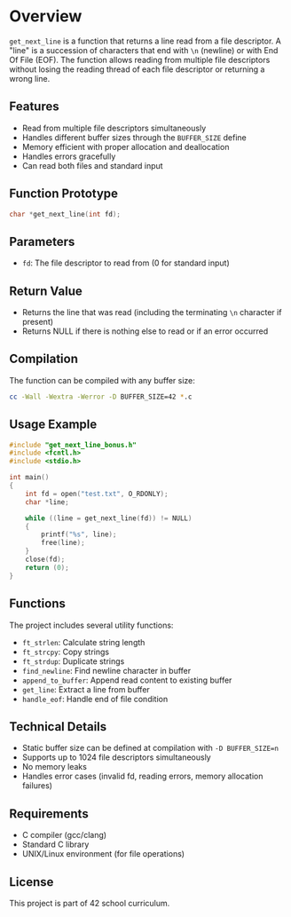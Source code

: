 # Overview

`get_next_line` is a function that returns a line read from a file descriptor. A "line" is a succession of characters that end with `\n` (newline) or with End Of File (EOF). The function allows reading from multiple file descriptors without losing the reading thread of each file descriptor or returning a wrong line.

## Features

- Read from multiple file descriptors simultaneously
- Handles different buffer sizes through the `BUFFER_SIZE` define
- Memory efficient with proper allocation and deallocation
- Handles errors gracefully
- Can read both files and standard input

## Function Prototype

```c
char *get_next_line(int fd);
```

## Parameters

- `fd`: The file descriptor to read from (0 for standard input)

## Return Value

- Returns the line that was read (including the terminating `\n` character if present)
- Returns NULL if there is nothing else to read or if an error occurred

## Compilation

The function can be compiled with any buffer size:

```bash
cc -Wall -Wextra -Werror -D BUFFER_SIZE=42 *.c
```

## Usage Example

```c
#include "get_next_line_bonus.h"
#include <fcntl.h>
#include <stdio.h>

int main()
{
    int fd = open("test.txt", O_RDONLY);
    char *line;

    while ((line = get_next_line(fd)) != NULL)
    {
        printf("%s", line);
        free(line);
    }
    close(fd);
    return (0);
}
```

## Functions

The project includes several utility functions:

- `ft_strlen`: Calculate string length
- `ft_strcpy`: Copy strings
- `ft_strdup`: Duplicate strings
- `find_newline`: Find newline character in buffer
- `append_to_buffer`: Append read content to existing buffer
- `get_line`: Extract a line from buffer
- `handle_eof`: Handle end of file condition

## Technical Details

- Static buffer size can be defined at compilation with `-D BUFFER_SIZE=n`
- Supports up to 1024 file descriptors simultaneously
- No memory leaks
- Handles error cases (invalid fd, reading errors, memory allocation failures)

## Requirements

- C compiler (gcc/clang)
- Standard C library
- UNIX/Linux environment (for file operations)

## License

This project is part of 42 school curriculum.
